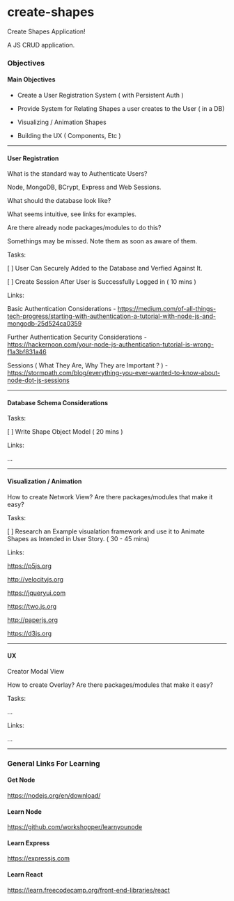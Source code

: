 # create-shapes
Create Shapes Application!

A JS CRUD application. 

### Objectives

#### Main Objectives

- Create a User Registration System ( with Persistent Auth )

- Provide System for Relating Shapes a user creates to the User ( in a DB) 
- Visualizing / Animation Shapes 
- Building the UX ( Components, Etc )
-------------
#### User Registration
 What is the standard way to Authenticate Users? 
 
 Node, MongoDB, BCrypt, Express and Web Sessions.
 
 What should the database look like? 
 
 What seems intuitive, see links for examples. 
 
 Are there already node packages/modules to do this?
 
 Somethings may be missed. Note them as soon as aware of them. 
 
 Tasks: 
 
 [ ] User Can Securely Added to the Database and Verfied Against It. 
 
 [ ] Create Session After User is Successfully Logged in ( 10 mins ) 
 
 
 
 Links:
 
 Basic Authentication Considerations - https://medium.com/of-all-things-tech-progress/starting-with-authentication-a-tutorial-with-node-js-and-mongodb-25d524ca0359
 
 Further Authentication Security Considerations - https://hackernoon.com/your-node-js-authentication-tutorial-is-wrong-f1a3bf831a46
 
 Sessions ( What They Are, Why They are Important ? ) - https://stormpath.com/blog/everything-you-ever-wanted-to-know-about-node-dot-js-sessions
 
---------------------
#### Database Schema Considerations

Tasks: 

[ ] Write Shape Object Model ( 20 mins ) 



Links: 

...

------------
#### Visualization / Animation  
 
How to create Network View? Are there packages/modules that make it easy? 

Tasks: 

[ ] Research an Example visualation framework and use it to Animate Shapes as Intended in User Story. ( 30 - 45 mins)  

Links: 

https://p5js.org

http://velocityjs.org

https://jqueryui.com

https://two.js.org

http://paperjs.org

https://d3js.org

------------------------
####  UX  

Creator Modal View

How to create Overlay?  Are there packages/modules that make it easy? 


Tasks: 

...

Links: 

...

-----------------------------
### General Links For Learning 

#### Get Node
https://nodejs.org/en/download/


#### Learn Node 
https://github.com/workshopper/learnyounode

#### Learn Express
https://expressjs.com

#### Learn React 
https://learn.freecodecamp.org/front-end-libraries/react

